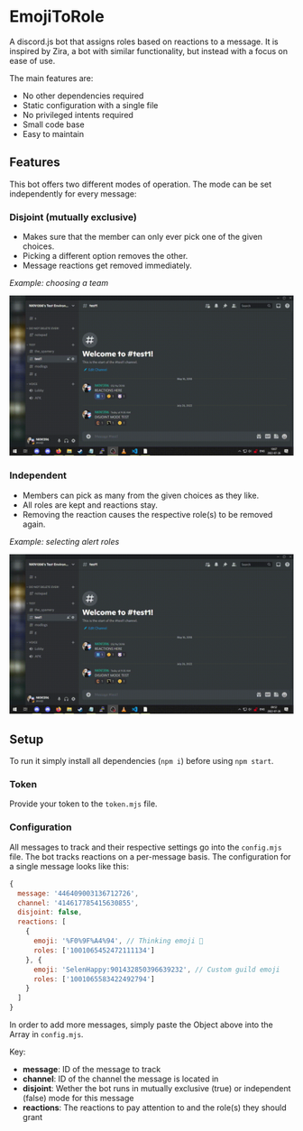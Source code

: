 # EmojiToRole
A discord.js bot that assigns roles based on reactions to a message.
It is inspired by Zira, a bot with similar functionality, but instead with a focus on ease of use.

The main features are:
* No other dependencies required
* Static configuration with a single file
* No privileged intents required
* Small code base
* Easy to maintain

## Features
This bot offers two different modes of operation. The mode can be set independently for every message:

### Disjoint (mutually exclusive)
* Makes sure that the member can only ever pick one of the given choices.
* Picking a different option removes the other.
* Message reactions get removed immediately.

*Example: choosing a team*

![](docs/Disjoint.gif)

### Independent
* Members can pick as many from the given choices as they like.
* All roles are kept and reactions stay.
* Removing the reaction causes the respective role(s) to be removed again.

*Example: selecting alert roles*

![](docs/Independent.gif)

## Setup
To run it simply install all dependencies (`npm i`) before using `npm start`.

### Token
Provide your token to the `token.mjs` file.

### Configuration
All messages to track and their respective settings go into the `config.mjs` file.
The bot tracks reactions on a per-message basis. The configuration for a single message looks like this:
```javascript
{
  message: '446409003136712726',
  channel: '414617785415630855',
  disjoint: false,
  reactions: [
    {
      emoji: '%F0%9F%A4%94', // Thinking emoji 🤔
      roles: ['1001065452472111134']
    }, {
      emoji: 'SelenHappy:901432850396639232', // Custom guild emoji
      roles: ['1001065583422492794']
    }
  ]
}
```
In order to add more messages, simply paste the Object above into the Array in `config.mjs`.

Key:
* **message**: ID of the message to track
* **channel**: ID of the channel the message is located in
* **disjoint**: Wether the bot runs in mutually exclusive (true) or independent (false) mode for this message
* **reactions**: The reactions to pay attention to and the role(s) they should grant
